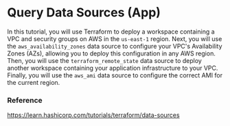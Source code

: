 # Query Data Sources (App)
In this tutorial, you will use Terraform to deploy a workspace containing a VPC and security groups on AWS in the `us-east-1` region. Next, you will use the `aws_availability_zones` data source to configure your VPC's Availability Zones (AZs), allowing you to deploy this configuration in any AWS region. Then, you will use the `terraform_remote_state` data source to deploy another workspace containing your application infrastructure to your VPC. Finally, you will use the `aws_ami` data source to configure the correct AMI for the current region.

### Reference
https://learn.hashicorp.com/tutorials/terraform/data-sources
